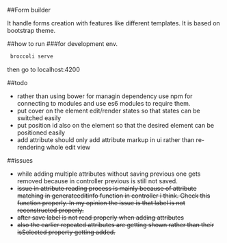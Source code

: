 ##Form builder

It handle forms creation with features like different templates. It is based on bootstrap theme.

##how to run
###for development env.
```js
 broccoli serve
```
then go to localhost:4200


##todo
* rather than using bower for managin dependency use npm for connecting to modules and use es6 modules to require them.
* put cover on the element edit/render states so that states can be switched easily
* put position id also on the element so that the desired element can be positioned easily
* add attribute should only add attribute markup in ui rather than re-rendering whole edit view


##issues
* while adding multiple attributes without saving previous one gets removed because in controller previous is still not saved.
* <s>issue in attribute reading process is mainly because of attribute matching in generateeditinfo function in controller i think. Check this function properly. In my opinion the issue is that label is not reconstructed properly.</s>
* <s>after save label is not read properly when adding attributes</s>
* <s>also the earlier repeated attributes are getting shown rather than their isSelected property getting added.</s>
